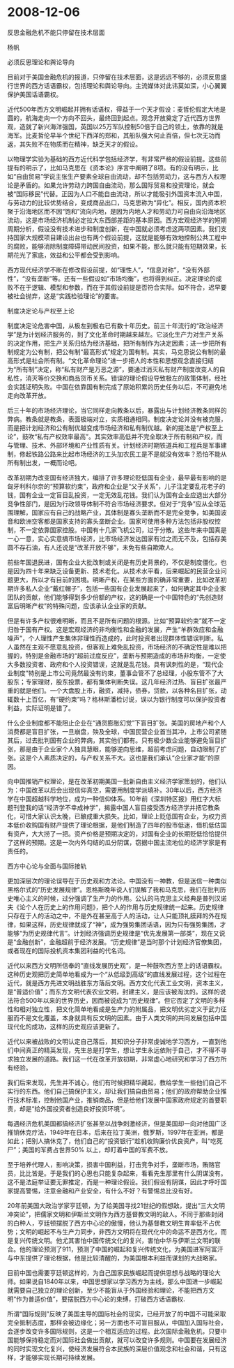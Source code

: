 # 2008-12-06

反思金融危机不能只停留在技术层面

杨帆

必须反思理论和舆论导向

目前对于美国金融危机的报道，只停留在技术层面，这是远远不够的，必须反思盛行世界的西方话语霸权，包括理论和舆论导向。主流媒体对此讳莫如深，小心翼翼保护美国话语霸权。 

近代500年西方文明崛起并拥有话语权，得益于一个天才假设：麦哲伦假定大地是圆的，航海走向一个方向不回头，最终回到起点。观念开放奠定了近代西方世界观，造就了新兴海洋强国，英国以25万军队控制50倍于自己的领土，依靠的就是海军。比麦哲伦早半个世纪下西洋的郑和，其船队强大何止百倍，但七次无功而返，其失败不在物质而在精神，缺乏天才的假设。

以物理学实验为基础的西方近代科学包括经济学，有非常严格的假设前提。这些前提有的明示了，比如马克思在《资本论》序言中阐明了8项。有的没有明示，比如“自由贸易”学说主张生产要素全球自由流动，却不包括劳动力，这与西方人权理论是矛盾的。如果允许劳动力跨国自由流动，那么国际贸易和投资理论，就会被“国际移民”代替。正因为人口不能自由流动，所以才能吸引外国资本流入中国，与劳动力的比较优势结合，变成商品出口，马克思称为“异化”。相反，国内资本积聚于沿海地区而不因“饱和”流向内地，是因为内地人才和劳动力可自由向沿海地区流动，这是市场经济机制必定拉大东西部差距的基本原因。西方宏观经济学的短期周期分析，假设没有技术进步和制度创新，在中国就必须考虑这两项因素。我们支持国家大规模项目建设出台也有两个假设前提，这就是能够有效地控制公共工程中的腐败，能够消除制度障碍带动民间投资，如果不能，那么就只能有短期效果，长期花光了家底，效益和公平都会受到影响。

西方现代经济学不断在修改假设前提，如“理性人”，“信息对称”，“没有外部性”，“没有垄断”等。还有一些假设如“市场均衡”，也将得到纠正。决定理论的成败不在于逻辑、模型和参数，而在于其假设前提是否符合实际。如不符合，迟早要被社会抛弃，这是“实践检验理论”的要害。

制度决定论与产权至上论

制度决定论危害中国，从极左到极右已有数十年历史。前三十年流行的“政治经济学”是为计划经济服务的，到了文化革命时期越来越左。它淡化生产力对生产关系的决定作用，把生产关系归结为经济基础，把所有制作为决定因素；进一步把所有制规定为公有制，把公有制“最高形式”规定为国有制。其实，马克思说公有制的最高形式是社会所有制。“文化革命理论”进一步把人的本性和思想观念直接归结为“所有制”决定，称“私有财产是万恶之源”，要通过消灭私有财产制度改变人的自私性，消灭等价交换和商品货币关系。错误的理论假设导致极左的政策体制，经社会实践证明失败。中国在依靠国有制完成了原始积累的历史任务以后，不可避免地走向改革开放。

后三十年的市场经济理论，当它同样走向教条以后，暴露出与计划经济教条同样的弊病。教条就是教条，表面极端对立，实质相通相同。制度决定论并没有被克服，而是把计划经济和公有制优越变成市场经济和私有制优越。新的提法是“产权至上论”，鼓吹“私有产权效率最高”。其实效率高低并不完全取决于所有制和产权，而与管理、技术、外部环境和产业性质有关。计划经济时期铁道兵和工程兵是军事建制，修起铁路公路来比起市场经济的工头加农民工是不是就没有效率？恐怕不能从所有制出发，一概而论吧。

改革初期为改变国有经济独大，编排了许多理论贬低国有企业，最早最有影响的是匈牙利科尔奈的“预算软约束”，政府和企业是“父子关系”，儿子注定要乱花老子的钱，国有企业一定盲目乱投资，一定无效乱花钱。我们认为国有企业应退出大部分竞争性部门，是因为行政领导体制不符合市场经济要求。但对于“竞争”应从全球范围理解，国家应有自己的战略产业，其体制是寡头垄断而不是完全竞争，如美国波音和欧洲空客都是国家支持的寡头垄断企业。国家可使用多种方法包括非股权控制，不一定依靠国家控股。中国有十几家飞机公司，过于分散。这些年来中国真是一心一意，实心实意搞市场经济，比市场经济发达国家有过之而无不及，包括存美圆不存石油，有人还说是“改革开放不够”，未免有些自欺欺人。

前些年国退民进，国有企业大批改制或关闭是有历史背景的，不仅是制度僵化，也是因为四十年来缺乏设备更新、技术老化。从技术水平看，后来崛起的民营企业问题更大，所以才有目前的困境。明晰产权，在某些方面的确非常重要，比如改革初期许多私人企业“戴红帽子”，包括一些国有企业发展起来了，如何确定其中企业家团队的贡献，他们能够得到多少份额的产权，这的确是一个中国特色的“先创造财富后明晰产权”的特殊问题，应该承认企业家的贡献。

但是有许多产权很难明晰，而且不是所有问题的根源。比如“预算软约束”就不一定归咎于国有产权。这是宏观经济的非均衡性和金融的发展，产生“羊群效应和金融噪声”，个人理性产生集体非理性而造成的，此时投资者出现群体性错误判断。私人虽然在主观不愿意乱投资，但客观上难免乱投资，市场经济的不确定性是难以把握的，特别是金融市场的“超前过度反应”，垄断与预期造成的市场非均衡，一定使大多数投资者、政府和个人投资错误，这就是乱花钱。具有讽刺性的是，“现代企业制度”特别是上市公司竟然最没有约束，董事会管不了总经理，小股东管不了大股东；专家理财，股东投票，都有集体判断失误。这几年经济过热、盲目扩张最严重的就是他们。一个大盘股上市，融资，减持，债券，贷款，以各种名目扩张，动辄数十上百亿，有“硬约束”吗？格林斯潘检讨说，误以为银行制度可以保护投资者利益，实际证明是错了。

什么企业制度都不能阻止企业在“通货膨胀幻觉”下盲目扩张。美国的房地产和个人消费都是盲目扩张，一旦崩盘，殃及全球，中国民营企业首当其冲，上市公司紧随其后，过去批判国有企业的弊病，其实他们都有。只有极少数企业能够避免盲目扩张，那是由于企业家个人独具慧眼，能够逆向思维，超前考虑问题，自动限制了扩张。这是个人素质决定的，与产权关系不大。这也是我们承认“企业家才能”的原因。

向中国推销产权理论，是在改革初期美国一批新自由主义经济学家策划的，他们认为：中国改革以后会出现信仰真空，需要用制度学派填补。30年以后，西方经济学在中国超越科学地位，成为一种信仰体系。10年前《深圳特区报》用红字大标题刊登我的话“经济学不幸成神学”，揭露中国人盲目接受西方经济学并把它教条化，可惜大家认识太晚，已酿成重大损失。比如，理论上贬低国有企业，为权力资本低价收购国有财产提供了理论根据，是他们制造了四年的股市低迷，借机低估国有资产，大大捞了一把。资产价格是预期决定的，对国有企业的长期贬低恰恰提供了这样的预期。这是一次内外勾结的瓜分阴谋，窃据中国主流地位的经济学家是有责任的。

西方中心论与全面与国际接轨

更加深层次的理论误导在于历史观和方法论。中国没有一神教，但是迷信一种类似黑格尔式的“历史发展规律”。恩格斯晚年说人们误解了我和马克思，我们在批判历史唯心主义的时候，过分强调了生产力的作用。公认的马克思主义经典是普列汉诺夫《论个人在历史上的作用问题》，把个人的作用与历史规律统一起来。历史规律只存在于人的活动之中，不是外在甚至高于人的活动，让人只能顶礼膜拜的外在规律，如果这样，历史规律就成了“神”，成为强势集团话语，因为只有强势集团，才能够“为历史规律代言”。计划经济强调历史规律是“优先发展第一部类”，现在又说是“金融创新”，金融超前于经济发展。“历史规律”是当时那个计划经济官僚集团，或者现在的国际投机资本集团利益的代名词。

近代以来西方文明所信奉的“直线发展历史观”，是一种鼓吹西方至上的话语霸权。这种历史观把历史简单地看成为一个“从低级到高级”的直线发展过程，这个过程在近代，就是西方先进文明战胜东方落后文明。西方文化代表工业文明，资本主义，是“普适价值”；而东方文明代表农业文明，封建主义，是应该被淘汰的。这样的说法符合500年以来的世界历史，因而被说成为“历史规律”。但它否定了文明的多样性和相对独立性，把文化简单地看成是生产力的附属品，把文明优劣定义于武力征服而不是文化覆盖，本身就具有反文明的因素。由于人类文明的共同发展包括中国现代化的成功，这样的历史观应该更新了。

近代以来被战败的文明认定自己落后，其知识分子非常虔诚地学习西方，一直到他们中间真正的精英发现，先生总是打学生，想让学生永远依附于自己，才不得不寻求独立发展的道路。我们这一代在改革开放初期，非常虚心地研究和学习了西方所有经验。

我们后来发现，先生并不诚心，他们有时候把精华藏起，教给学生一些他们自己不实行的东西。他们自己搞保护主义，却让我们搞自由贸易；他们的政府帮助企业推行技术标准，控制他国产业，推销商品，但是给他们发展中国家政府规定的首要职责，却是“给外国投资者创造良好投资环境”。

每遇经济危机美国都搞经济扩张甚至以战争刺激经济，但是美国却一向对他国广泛推销休克疗法，1949年在日本，后来在拉丁美洲，俄罗斯，1997年在亚洲，都是如此；把别人搞休克了，他们自己的“投资银行”趁机收购廉价优良资产，叫“吃死尸”；美国的军费占世界50% 以上，却盯着中国的军费不放。

至于培养代理人，影响决策，损害中国利益，打击竞争对手，垄断市场，贿赂官员，比比皆是。于是我们的心思也只能复杂起来，看看先生那里有什么阴谋没有。这不是法庭举证要无罪推定，而是一种理论假设。我们假设有阴谋，因此才呼吁国家提高警惕，注意金融和产业安全，有什么不好？有警惕总比没有好。

20年前美国大政治学家亨廷顿，为了给美国寻找21世纪的假想敌，提出“三大文明冲突论”，把儒家文明和伊斯兰文明作为西方基督教文明的敌人。不同于那些封闭的白种人，亨廷顿摆脱了西方中心论的傲慢，他认为基督教文明生育率低不占优势；文明的崛起不与生产力同步，非西方文明将在现代化中的命运不是西方化，而是复兴传统文明。他尤其害怕中国传统文化的复兴，害怕中华与伊斯兰文明的联合。他的理论预测了911，预测了中国的崛起和复兴传统文化，为美国进军阿富汗与中东提供了理论根据，他是比较清醒的，为美国根本利益而谋划的大战略家。

目前中国也需要亨廷顿这样的，为自己国家民族崛起而提供思想与战略的理论大师。如果说自1840年以来，中国思想家以学习西方为主线，那么中国进一步崛起就需要自己独立的理论创新，至少不能盲从于外国经验和理论，不能把西方文明“作为普适价值”，要摆脱西方中心论的束缚，打破西方话语霸权.

所谓“国际规则”反映了美国主导的国际社会的现实，已经开放了的中国不可能采取完全抵制态度，那样会被边缘化；另一方面也不可盲目服从，中国加入国际社会，会逐步改变许多国际规则，这是一个相互适应的过程。此次国际金融危机，只要中国能够保持稳定而对国际社会做出贡献，就可以改变许多规则。中国要在发展经济的同时实现文化复兴，使经济发展符合本民族的深层价值观念和社会和谐，只有这样，才能够实现长期可持续发展。
